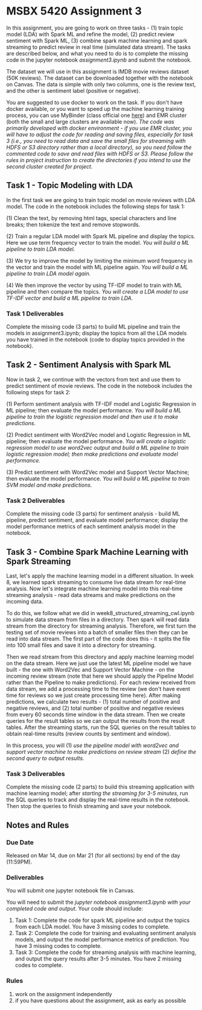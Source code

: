# MSBX 5420 Assignment 3

In this assignment, you are going to work on three tasks - (1) train topic model (LDA) with Spark ML and refine the model, (2) predict review sentiment with Spark ML, (3) combine spark machine learning and spark streaming to predict review in real time (simulated data stream). The tasks are described below, and what you need to do is to complete the missing code in the jupyter notebook *assignment3.ipynb* and submit the notebook.

The dataset we will use in this assignment is IMDB movie reviews dataset (50K reviews). The dataset can be downloaded together with the notebook on Canvas. The data is simple with only two columns, one is the review text, and the other is sentiment label (positive or negative).

You are suggested to use docker to work on the task. If you don't have docker available, or you want to speed up the machine learning training process, you can use MyBinder (class official one [here](https://mybinder.org/v2/gh/msbx5420-class/msbx5420-class.github.io/HEAD)) and EMR cluster (both the small and large clusters are available now). *The code was primarily developed with docker environment - if you use EMR cluster, you will have to adjust the code for reading and saving files, especially for task 3 (i.e., you need to read data and save the small files for streaming with HDFS or S3 directory rather than a local directory), so you need follow the commented code to save and read files with HDFS or S3. Please follow the rules in project instruction to create the directories if you intend to use the second cluster created for project.*

## Task 1 - Topic Modeling with LDA

In the first task we are going to train topic model on movie reviews with LDA model. The code in the notebook includes the following steps for task 1:

(1) Clean the text, by removing html tags, special characters and line breaks; then tokenize the text and remove stopwords.

(2) Train a regular LDA model with Spark ML pipeline and display the topics. Here we use term frequency vector to train the model. *You will build a ML pipeline to train LDA model.*

(3) We try to improve the model by limiting the minimum word frequency in the vector and train the model with ML pipeline again. *You will build a ML pipeline to train LDA model again.*

(4) We then improve the vector by using TF-IDF model to train with ML pipeline and then compare the topics. *You will create a LDA model to use TF-IDF vector and build a ML pipeline to train LDA.*

### Task 1 Deliverables

Complete the missing code (3 parts) to build ML pipeline and train the models in assignment3.ipynb; display the topics from all the LDA models you have trained in the notebook (code to display topics provided in the notebook).

## Task 2 - Sentiment Analysis with Spark ML

Now in task 2, we continue with the vectors from text and use them to predict sentiment of movie reviews. The code in the notebook includes the following steps for task 2:

(1) Perform sentiment analysis with TF-IDF model and Logistic Regression in ML pipeline; then evaluate the model performance. *You will build a ML pipeline to train the logistic regression model and then use it to make predictions.*

(2) Predict sentiment with Word2Vec model and Logistic Regression in ML pipeline; then evaluate the model performance. *You will create a logistic regression model to use word2vec output and build a ML pipeline to train logistic regression model; then make predictions and evaluate model performance.*

(3) Predict sentiment with Word2Vec model and Support Vector Machine; then evaluate the model performance. *You will build a ML pipeline to train SVM model and make predictions.*

### Task 2 Deliverables

Complete the missing code (3 parts) for sentiment analysis - build ML pipeline, predict sentiment, and evaluate model performance; display the model performance metrics of each sentiment analysis model in the notebook.

## Task 3 - Combine Spark Machine Learning with Spark Streaming

Last, let's apply the machine learning model in a different situation. In week 8, we learned spark streaming to consume live data stream for real-time analysis. Now let's integrate machine learning model into this real-time streaming analysis - read data streams and make predictions on the incoming data.

To do this, we follow what we did in week8_structured_streaming_cwl.ipynb to simulate data stream from files in a directory. Then spark will read data stream from the directory for streaming analysis. Therefore, we first turn the testing set of movie reviews into a batch of smaller files then they can be read into data stream. The first part of the code does this - it splits the file into 100 small files and save it into a directory for streaming.

Then we read stream from this directory and apply machine learning model on the data stream. Here we just use the latest ML pipeline model we have built - the one with Word2Vec and Support Vector Machine - on the incoming review stream (note that here we should apply the Pipeline Model rather than the Pipeline to make predictions). For each review received from data stream, we add a processing time to the review (we don't have event time for reviews so we just create processing time here). After making predictions, we calculate two results - (1) total number of positive and negative reviews, and (2) total number of positive and negative reviews from every 60 seconds time window in the data stream. Then we create queries for the result tables so we can output the results from the result tables. After the streaming starts, run the SQL queries on the result tables to obtain real-time results (review counts by sentiment and window).

In this process, you will (1) *use the pipeline model with word2vec and support vector machine to make predictions on review stream* (2) *define the second query to output results*.

### Task 3 Deliverables

Complete the missing code (2 parts) to build this streaming application with machine learning model; after *starting the streaming for 3-5 minutes*, run the SQL queries to track and display the real-time results in the notebook. Then stop the queries to finish streaming and save your notebook.

## Notes and Rules

### Due Date

Released on Mar 14, due on Mar 21 (for all sections) by end of the day (11:59PM).

### Deliverables

You will submit one jupyter notebook file in Canvas.

You will need to submit the *jupyter notebook assignment3.ipynb with your completed code and output*. Your code should include:

1. Task 1: Complete the code for spark ML pipeline and output the topics from each LDA model. You have 3 missing codes to complete.
2. Task 2: Complete the code for training and evaluating sentiment analysis models, and output the model performance metrics of prediction. You have 3 missing codes to complete.
3. Task 3: Complete the code for streaming analysis with machine learning, and output the query results after 3-5 minutes. You have 2 missing codes to complete.

### Rules

1. work on the assignment independently
2. if you have questions about the assignment, ask as early as possible